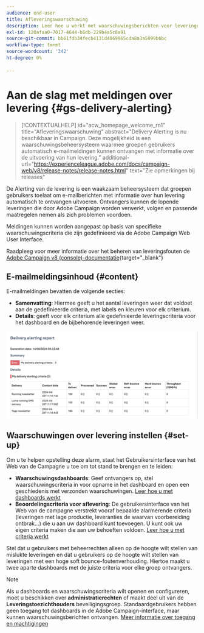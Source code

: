 ```yaml
---
audience: end-user
title: Afleveringswaarschuwing
description: Leer hoe u werkt met waarschuwingsberichten voor leveringen.
exl-id: 120afaa0-7017-4644-b6db-229b4a5c8a91
source-git-commit: bb61fdb34fecb4131d4069965cda8a3a5099b6bc
workflow-type: tm+mt
source-wordcount: '342'
ht-degree: 0%

---
```


# Aan de slag met meldingen over levering {#gs-delivery-alerting}


>[!CONTEXTUALHELP]
>id="acw_homepage_welcome_rn1"
>title="Afleveringswaarschuwing"
>abstract="Delivery Alerting is nu beschikbaar in Campaign. Deze mogelijkheid is een waarschuwingsbeheersysteem waarmee groepen gebruikers automatisch e-mailmeldingen kunnen ontvangen met informatie over de uitvoering van hun levering."
>additional-url="https://experienceleague.adobe.com/docs/campaign-web/v8/release-notes/release-notes.html" text="Zie opmerkingen bij releases"

De Alerting van de levering is een waakzaam beheersysteem dat groepen gebruikers toelaat om e-mailberichten met informatie over hun levering automatisch te ontvangen uitvoeren. Ontvangers kunnen de lopende leveringen die door Adobe Campaign worden verwerkt, volgen en passende maatregelen nemen als zich problemen voordoen.

Meldingen kunnen worden aangepast op basis van specifieke waarschuwingscriteria die zijn gedefinieerd via de Adobe Campaign Web User Interface.

Raadpleeg voor meer informatie over het beheren van leveringsfouten de [Adobe Campaign v8 (console)-documentatie](https://experienceleague.adobe.com/en/docs/campaign/campaign-v8/send/failures/delivery-failures#send){target="_blank"}

## E-mailmeldingsinhoud {#content}

E-mailmeldingen bevatten de volgende secties:

* **Samenvatting**: Hiermee geeft u het aantal leveringen weer dat voldoet aan de gedefinieerde criteria, met labels en kleuren voor elk criterium.
* **Details**: geeft voor elk criterium alle gedefinieerde leveringscriteria voor het dashboard en de bijbehorende leveringen weer.

![](assets/alerting-email.png)

## Waarschuwingen over levering instellen {#set-up}

Om u te helpen opstelling deze alarm, staat het Gebruikersinterface van het Web van de Campagne u toe om tot stand te brengen en te leiden:

* **Waarschuwingsdashboards**: Geef ontvangers op, stel waarschuwingscriteria in voor opname in het dashboard en open een geschiedenis met verzonden waarschuwingen. [Leer hoe u met dashboards werkt](../msg/delivery-alerting-dashboards.md)
* **Beoordelingscriteria voor aflevering**: De gebruikersinterface van het Web van de campagne verstrekt vooraf bepaalde alarmerende criteria (leveringen met lage productie, leveranties de waarvan voorbereiding ontbrak...) die u aan uw dashboard kunt toevoegen. U kunt ook uw eigen criteria maken die aan uw behoeften voldoen. [Leer hoe u met criteria werkt](../msg/delivery-alerting-criteria.md)

Stel dat u gebruikers met beheerrechten alleen op de hoogte wilt stellen van mislukte leveringen en dat u gebruikers op de hoogte wilt stellen van leveringen met een hoge soft bounce-foutenverhouding. Hiertoe maakt u twee aparte dashboards met de juiste criteria voor elke groep ontvangers.

>[!NOTE]
>
>Als u dashboards en waarschuwingscriteria wilt openen en configureren, moet u beschikken over **administratierechten** of maakt deel uit van de **Leveringstoezichthouders** beveiligingsgroep. Standaardgebruikers hebben geen toegang tot dashboards in de Adobe Campaign-interface, maar kunnen waarschuwingsberichten ontvangen. [Meer informatie over toegang en machtigingen](../get-started/permissions.md)

